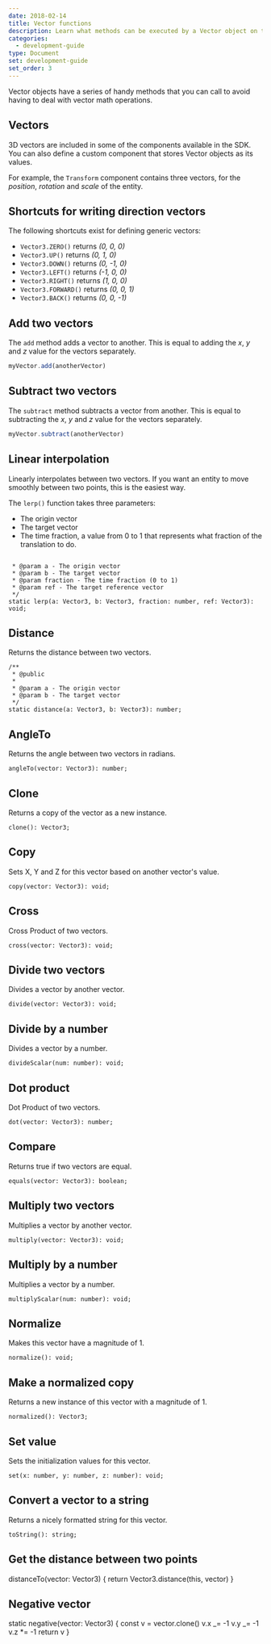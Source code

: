 ```yaml
---
date: 2018-02-14
title: Vector functions
description: Learn what methods can be executed by a Vector object on the SDK.
categories:
  - development-guide
type: Document
set: development-guide
set_order: 3
---
```


Vector objects have a series of handy methods that you can call to avoid having to deal with vector math operations.

## Vectors

3D vectors are included in some of the components available in the SDK. You can also define a custom component that stores Vector objects as its values.

For example, the `Transform` component contains three vectors, for the _position_, _rotation_ and _scale_ of the entity.

## Shortcuts for writing direction vectors

The following shortcuts exist for defining generic vectors:

- `Vector3.ZERO()` returns _(0, 0, 0)_
- `Vector3.UP()` returns _(0, 1, 0)_
- `Vector3.DOWN()` returns _(0, -1, 0)_
- `Vector3.LEFT()` returns _(-1, 0, 0)_
- `Vector3.RIGHT()` returns _(1, 0, 0)_
- `Vector3.FORWARD()` returns _(0, 0, 1)_
- `Vector3.BACK()` returns _(0, 0, -1)_

## Add two vectors

The `add` method adds a vector to another. This is equal to adding the _x_, _y_ and _z_ value for the vectors separately.

```ts
myVector.add(anotherVector)
```

## Subtract two vectors

The `subtract` method subtracts a vector from another. This is equal to subtracting the _x_, _y_ and _z_ value for the vectors separately.

```ts
myVector.subtract(anotherVector)
```

## Linear interpolation

Linearly interpolates between two vectors. If you want an entity to move smoothly between two points, this is the easiest way.

The `lerp()` function takes three parameters:

- The origin vector
- The target vector
- The time fraction, a value from 0 to 1 that represents what fraction of the translation to do.

```ts
```

     * @param a - The origin vector
     * @param b - The target vector
     * @param fraction - The time fraction (0 to 1)
     * @param ref - The target reference vector
     */
    static lerp(a: Vector3, b: Vector3, fraction: number, ref: Vector3): void;

## Distance

Returns the distance between two vectors.

    /**
     * @public
     *
     * @param a - The origin vector
     * @param b - The target vector
     */
    static distance(a: Vector3, b: Vector3): number;

## AngleTo

Returns the angle between two vectors in radians.

    angleTo(vector: Vector3): number;

## Clone

Returns a copy of the vector as a new instance.

    clone(): Vector3;

## Copy

Sets X, Y and Z for this vector based on another vector's value.

    copy(vector: Vector3): void;

## Cross

Cross Product of two vectors.

    cross(vector: Vector3): void;

## Divide two vectors

Divides a vector by another vector.

    divide(vector: Vector3): void;

## Divide by a number

Divides a vector by a number.

    divideScalar(num: number): void;

## Dot product

Dot Product of two vectors.

    dot(vector: Vector3): number;

## Compare

Returns true if two vectors are equal.

    equals(vector: Vector3): boolean;

## Multiply two vectors

Multiplies a vector by another vector.

    multiply(vector: Vector3): void;

## Multiply by a number

Multiplies a vector by a number.

    multiplyScalar(num: number): void;

## Normalize

Makes this vector have a magnitude of 1.

    normalize(): void;

## Make a normalized copy

Returns a new instance of this vector with a magnitude of 1.

    normalized(): Vector3;

## Set value

Sets the initialization values for this vector.

    set(x: number, y: number, z: number): void;

## Convert a vector to a string

Returns a nicely formatted string for this vector.

    toString(): string;

## Get the distance between two points

distanceTo(vector: Vector3) {
return Vector3.distance(this, vector)
}

## Negative vector

static negative(vector: Vector3) {
const v = vector.clone()
v.x _= -1
v.y _= -1
v.z \*= -1
return v
}

